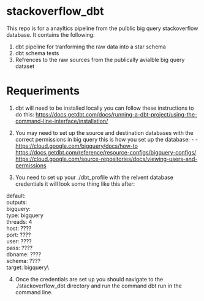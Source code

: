 # stackoverflow_dbt

This repo is for a anayltics pipeline from the pulblic big query stackoverflow database. It contains the following:
1. dbt pipeline for tranforming the raw data into a star schema
2. dbt schema tests
3. Refrences to the raw sources from the publically avialble big query dataset 

# Requeriments
1. dbt will need to be installed locally you can follow these instructions to do this: https://docs.getdbt.com/docs/running-a-dbt-project/using-the-command-line-interface/installation/

2. You may need to set up the source and destination databases with the correct permissions in big query this is how you set up the database: - - https://cloud.google.com/bigquery/docs/how-to
https://docs.getdbt.com/reference/resource-configs/bigquery-configs/
https://cloud.google.com/source-repositories/docs/viewing-users-and-permissions

3. You need to set up your ./dbt_profile with the relvent database credentials it will look some thing like this after:

default:\
  outputs:\
   bigquery:\
    type: bigquery\
     threads: 4\
     host: ????\
     port: ????\
     user: ????\
     pass: ????\
     dbname: ????\
     schema: ????\
   target: bigquery\
   
 4. Once the credentials are set up you should navigate to the ./stackoverflow_dbt directory and run the command dbt run in the command line.
 
